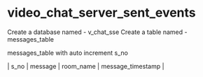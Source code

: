 # video_chat_server_sent_events

Create a database named - v_chat_sse
Create a table named - messages_table

messages_table with auto increment s_no

| s_no | message | room_name | message_timestamp |